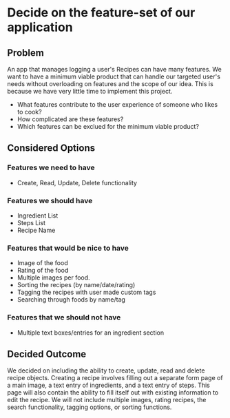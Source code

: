 # Decide on the feature-set of our application

## Problem

An app that manages logging a user's Recipes can have many features. We want to have a minimum viable product that can handle our targeted user's needs without overloading on features and the scope of our idea. This is because we have very little time to implement this project.

- What features contribute to the user experience of someone who likes to cook?
- How complicated are these features?
- Which features can be exclued for the minimum viable product?

## Considered Options

### Features we need to have

- Create, Read, Update, Delete functionality

### Features we should have

- Ingredient List
- Steps List
- Recipe Name

### Features that would be nice to have

- Image of the food
- Rating of the food
- Multiple images per food.
- Sorting the recipes (by name/date/rating)
- Tagging the recipes with user made custom tags
- Searching through foods by name/tag

### Features that we should not have

- Multiple text boxes/entries for an ingredient section

## Decided Outcome

We decided on including the ability to create, update, read and delete recipe objects. Creating a recipe involves filling out a separate form page of a main image, a text entry of ingredients, and a text entry of steps. This page will also contain the ability to fill itself out with existing information to edit the recipe. We will not include multiple images, rating recipes, the search functionality, tagging options, or sorting functions.
